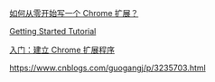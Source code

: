 [如何从零开始写一个 Chrome 扩展？](https://www.zhihu.com/question/20179805)

[Getting Started Tutorial](https://developer.chrome.com/extensions/getstarted)

[入门：建立 Chrome 扩展程序](https://crxdoc-zh.appspot.com/extensions/getstarted)

https://www.cnblogs.com/guogangj/p/3235703.html

